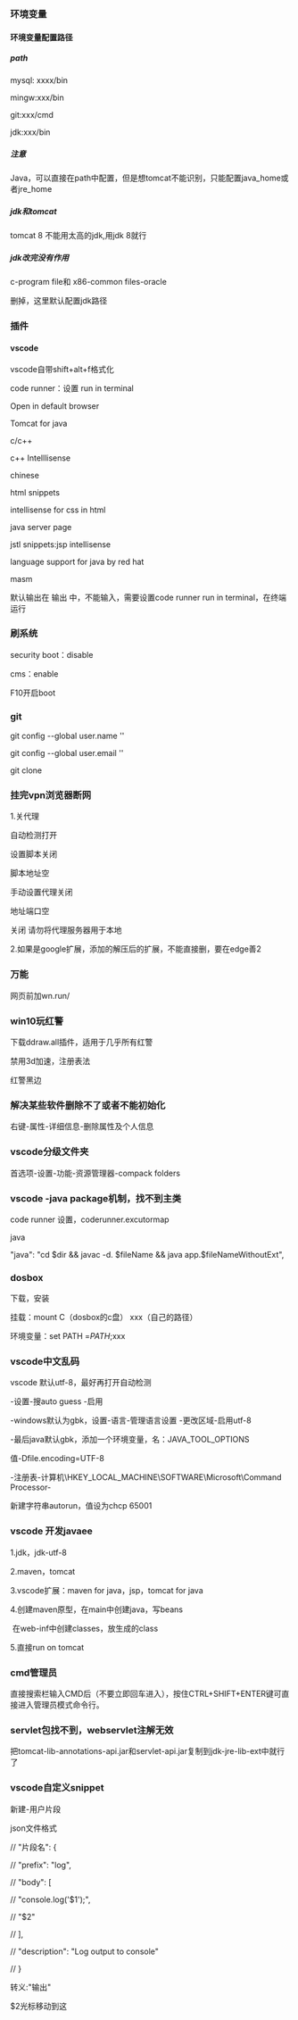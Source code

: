 

### 环境变量

#### 环境变量配置路径

##### path

mysql:  xxxx/bin

mingw:xxx/bin

git:xxx/cmd

jdk:xxx/bin

##### 注意

Java，可以直接在path中配置，但是想tomcat不能识别，只能配置java_home或者jre_home

##### jdk和tomcat

tomcat 8 不能用太高的jdk,用jdk 8就行

##### jdk改完没有作用

c-program file和 x86-common files-oracle

删掉，这里默认配置jdk路径

### 插件

#### vscode

vscode自带shift+alt+f格式化

code runner：设置 run in terminal

Open in default browser

Tomcat for java

c/c++

c++ Intelllisense

chinese

html snippets

intellisense for css in html

java server page

jstl snippets:jsp intellisense

language support for java by red hat

masm







默认输出在  输出 中，不能输入，需要设置code runner   run  in  terminal，在终端运行

### 刷系统

security boot：disable

cms：enable

F10开启boot

### git

git config --global user.name ''

git config --global user.email ''

git clone

### 挂完vpn浏览器断网

1.关代理

自动检测打开

设置脚本关闭

脚本地址空

手动设置代理关闭

地址端口空

关闭  请勿将代理服务器用于本地

2.如果是google扩展，添加的解压后的扩展，不能直接删，要在edge善2

### 万能

网页前加wn.run/

### win10玩红警

下载ddraw.all插件，适用于几乎所有红警

禁用3d加速，注册表法

红警黑边

### 解决某些软件删除不了或者不能初始化

右键-属性-详细信息-删除属性及个人信息

### vscode分级文件夹

首选项-设置-功能-资源管理器-compack folders

### vscode -java package机制，找不到主类

code runner 设置，coderunner.excutormap

java

"java": "cd $dir && javac -d. $fileName && java app.$fileNameWithoutExt",

### dosbox

下载，安装

挂载：mount   C（dosbox的c盘） xxx（自己的路径）

环境变量：set PATH =$PATH$;xxx

### vscode中文乱码

vscode 默认utf-8，最好再打开自动检测

-设置-搜auto guess -启用

-windows默认为gbk，设置-语言-管理语言设置 -更改区域-启用utf-8

-最后java默认gbk，添加一个环境变量，名：JAVA_TOOL_OPTIONS

值-Dfile.encoding=UTF-8

-注册表-计算机\HKEY_LOCAL_MACHINE\SOFTWARE\Microsoft\Command Processor-

新建字符串autorun，值设为chcp 65001

### vscode 开发javaee

1.jdk，jdk-utf-8

2.maven，tomcat

3.vscode扩展：maven for java，jsp，tomcat for java

4.创建maven原型，在main中创建java，写beans

​	在web-inf中创建classes，放生成的class

5.直接run on tomcat



### cmd管理员

直接搜索栏输入CMD后（不要立即回车进入），按住CTRL+SHIFT+ENTER键可直接进入管理员模式命令行。

### servlet包找不到，webservlet注解无效

把tomcat-lib-annotations-api.jar和servlet-api.jar复制到jdk-jre-lib-ext中就行了

### vscode自定义snippet

新建-用户片段

json文件格式  

 // "片段名": {

  // "prefix": "log",

  // "body": [

  //   "console.log('$1');",

  //   "$2"

  // ],

  // "description": "Log output to console"

  // }

转义:\"输出"

$2光标移动到这
